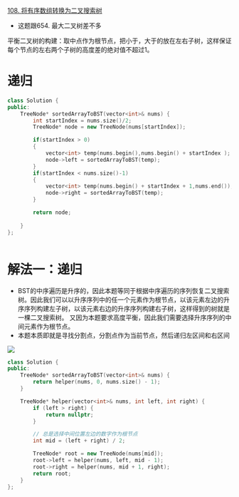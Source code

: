 [108. 将有序数组转换为二叉搜索树](https://leetcode-cn.com/problems/convert-sorted-array-to-binary-search-tree/)

- 这题跟654. 最大二叉树差不多

平衡二叉树的构建：取中点作为根节点，把小于，大于的放在左右子树，这样保证每个节点的左右两个子树的高度差的绝对值不超过1。

# 递归
```c++
class Solution {
public:
    TreeNode* sortedArrayToBST(vector<int>& nums) {
        int startIndex = nums.size()/2;
        TreeNode* node = new TreeNode(nums[startIndex]);

        if(startIndex > 0)
        {
            vector<int> temp(nums.begin(),nums.begin() + startIndex );
            node->left = sortedArrayToBST(temp);
        }
        if(startIndex < nums.size()-1)
        {
            vector<int> temp(nums.begin() + startIndex + 1,nums.end());
            node->right = sortedArrayToBST(temp); 
        }

        return node;
        
    }
};



```
# 解法一：递归
- BST的中序遍历是升序的，因此本题等同于根据中序遍历的序列恢复二叉搜索树。因此我们可以以升序序列中的任一个元素作为根节点，以该元素左边的升序序列构建左子树，以该元素右边的升序序列构建右子树，这样得到的树就是一棵二叉搜索树。 又因为本题要求高度平衡，因此我们需要选择升序序列的中间元素作为根节点。
- 本题本质即就是寻找分割点，分割点作为当前节点，然后递归左区间和右区间

![](https://pic.leetcode-cn.com/8a549e664d787eb23f35b3e6571fc40b200d1958fb0d91ca1392e8961ce85f15-image.png)
```C++
class Solution {
public:
    TreeNode* sortedArrayToBST(vector<int>& nums) {
        return helper(nums, 0, nums.size() - 1);
    }

    TreeNode* helper(vector<int>& nums, int left, int right) {
        if (left > right) {
            return nullptr;
        }

        // 总是选择中间位置左边的数字作为根节点
        int mid = (left + right) / 2;

        TreeNode* root = new TreeNode(nums[mid]);
        root->left = helper(nums, left, mid - 1);
        root->right = helper(nums, mid + 1, right);
        return root;
    }
};
```

